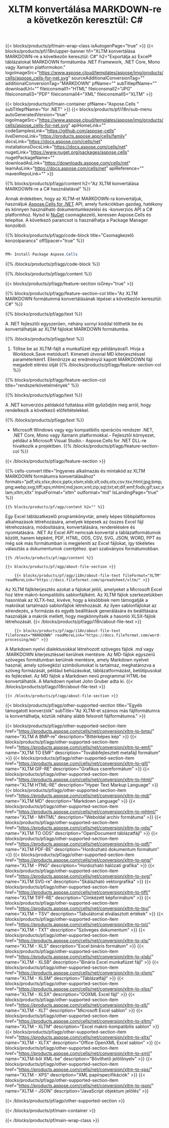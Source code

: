 ﻿---
title: "XLTM konvertálása MARKDOWN-re a következőn keresztül: C#"
url: /hu/net/conversion/xltm-to-markdown/
description: Mintakód az xltm to markdown C# konverzióhoz. Használjon API példakódot kötegelt xltm fájlokhoz a VB.NET, Asp.NET vagy bármely .NET alapú alkalmazás konverziójának leértékeléséhez.
---
{{< blocks/products/pf/main-wrap-class isAutogenPage="true" >}}
{{< blocks/products/pf/i18n/upper-banner h1="XLTM konvertálása MARKDOWN-re a következőn keresztül: C#" h2="Exportálja az Excel® táblázatokat MARKDOWN formátumba .NET Framework, .NET Core, Mono vagy Xamarin platformokon." logoImageSrc="https://www.aspose.cloud/templates/aspose/img/products/cells/aspose_cells-for-net.svg" sourceAdditionalConversionTag="" additionalConversionTag="MARKDOWN" pfName="" subTitlepfName="" downloadUrl="" fileiconsmall1="HTML" fileiconsmall2="JPG" fileiconsmall3="PDF" fileiconsmall4="XML" fileiconsmall5="XLTM" >}}

{{< blocks/products/pf/main-container pfName="Aspose.Cells " subTitlepfName="for .NET" >}}
{{< blocks/products/pf/i18n/sub-menu autoGeneratedVersion="true" logoImageSrc="https://www.aspose.cloud/templates/aspose/img/products/cells/aspose_cells-for-net.svg" apiHomeLink="" codeSamplesLink="https://github.com/aspose-cells" liveDemosLink="https://products.aspose.app/cells/family" docsLink="https://docs.aspose.com/cells/net" installationsDocsLink="https://docs.aspose.com/cells/net" nugetLink="https://www.nuget.org/packages/aspose.cells" nugetPackageName="" downloadAsLink="https://downloads.aspose.com/cells/net" learnAsLink="https://docs.aspose.com/cells/net" apiReference="" mavenRepoLink="" >}}

{{% blocks/products/pf/agp/content h2="Az XLTM konvertálása MARKDOWN-re a C# használatával" %}}

 Annak érdekében, hogy az XLTM-et MARKDOWN-ra konvertáljuk, használjuk
 [Aspose.Cells for .NET](https://products.aspose.com/cells/net) 
 API, amely funkciókban gazdag, hatékony és könnyen használható dokumentumkezelési és -konverziós API a C# platformhoz. Nyisd ki
 [NuGet](https://www.nuget.org/packages/aspose.cells) 
 csomagkezelő, keressen
 Aspose.Cells 
 és telepítse. A következő parancsot is használhatja a Package Manager konzolból.

{{% blocks/products/pf/agp/code-block title="Csomagkezelő konzolparancs" offSpacer="true" %}}

```cs

PM> Install-Package Aspose.Cells


```

{{% /blocks/products/pf/agp/code-block %}}

{{% /blocks/products/pf/agp/content %}}

{{< blocks/products/pf/agp/feature-section isGrey="true" >}}

{{% blocks/products/pf/agp/feature-section-col title="Az XLTM MARKDOWN formátummá konvertálásának lépései a következőn keresztül: C#" %}}

{{% blocks/products/pf/agp/text %}}

 A .NET fejlesztői egyszerűen, néhány sornyi kóddal tölthetik be és konvertálhatják az XLTM fájlokat MARKDOWN formátumba.

{{% /blocks/products/pf/agp/text %}}

1. Töltse be az XLTM-fájlt a munkafüzet egy példányával1. Hívja a Workbook.Save metódust1. Kimeneti útvonal MD kiterjesztéssel paraméterként1. Ellenőrizze az eredményül kapott MARKDOWN fájl megadott elérési útját
{{% /blocks/products/pf/agp/feature-section-col %}}

{{% blocks/products/pf/agp/feature-section-col title="rendszerkövetelmények" %}}

{{% blocks/products/pf/agp/text %}}

 A .NET konverziós példakód futtatása előtt győződjön meg arról, hogy rendelkezik a következő előfeltételekkel.

{{% /blocks/products/pf/agp/text %}}

- Microsoft Windows vagy egy kompatibilis operációs rendszer .NET, .NET Core, Mono vagy Xamarin platformokkal.- Fejlesztői környezet, például a Microsoft Visual Studio.- Aspose.Cells for .NET DLL-re hivatkozik a projektben.
{{% /blocks/products/pf/agp/feature-section-col %}}

{{< /blocks/products/pf/agp/feature-section >}}

{{% cells-convert title="Ingyenes alkalmazás és mintakód az XLTM MARKDOWN formátumra konvertálásához" formats="pdf;xls;xlsx;docx;pptx;xlsm;xlsb;xlt;ods;ots;csv;tsv;html;jpg;bmp;png;webp;svg;tiff;xps;mhtml;md;json;xml;zip;sql;txt;et;dif;emf;fods;gif;sxc;xlam;xltm;xltx" InputFormat="xltm" outformat="md" IsLandingPage="true" %}}
 
<!-- aboutfile Starts -->

    {{% blocks/products/pf/agp/content h2="" %}}

 Egy Excel táblázatkezelő programkönyvtár, amely képes többplatformos alkalmazások létrehozására, amelyek képesek az összes Excel fájl létrehozására, módosítására, konvertálására, renderelésére és nyomtatására. .NET Az Excel API nemcsak konvertál a táblázatformátumok között, hanem képként, PDF, HTML, ODS, CSV, SVG, JSON, WORD, PPT és még sok más formátumban is megjeleníti az Excel fájlokat, így tökéletes választás a dokumentumok cseréjéhez. ipari szabványos formátumokban.

    {{% /blocks/products/pf/agp/content %}}

    {{< blocks/products/pf/agp/about-file-section >}}

        {{< blocks/products/pf/agp/i18n/about-file-text fileFormat="XLTM" readMoreLink="https://docs.fileformat.com/spreadsheet/xltm/" >}}
Az XLTM fájlkiterjesztés azokat a fájlokat jelöli, amelyeket a Microsoft Excel hoz létre makró-kompatibilis sablonfájlként. Az XLTM fájlok szerkezetükben hasonlóak az XLTX-hez, kivéve, hogy a későbbiek nem támogatják a makrókat tartalmazó sablonfájlok létrehozását. Az ilyen sablonfájlokat az elrendezés, a formázás és egyéb beállítások generálására és beállítására használják a makrók mellett, hogy megkönnyítsék a hasonló XLSX-fájlok létrehozását.
        {{< /blocks/products/pf/agp/i18n/about-file-text >}}

        {{< blocks/products/pf/agp/i18n/about-file-text fileFormat="MARKDOWN" readMoreLink="https://docs.fileformat.com/word-processing/md/" >}}
A Markdown nyelvi dialektusokkal létrehozott szöveges fájlok .md vagy .MARKDOWN kiterjesztéssel kerülnek mentésre. Az MD-fájlok egyszerű szöveges formátumban kerülnek mentésre, amely Markdown nyelvet használ, amely szövegközi szimbólumokat is tartalmaz, meghatározva a szöveg formázását, például behúzásokat, táblázatformázást, betűtípusokat és fejléceket. Az MD fájlok a Markdown nevű programmal HTML-be konvertálhatók. A Markdown nyelvet John Gruber adta ki.
        {{< /blocks/products/pf/agp/i18n/about-file-text >}}

    {{< /blocks/products/pf/agp/about-file-section >}}

<!-- aboutfile Ends -->

{{< blocks/products/pf/agp/other-supported-section title="Egyéb támogatott konverziók" subTitle="Az XLTM-et számos más fájlformátumra is konvertálhatja, köztük néhány alább felsorolt fájlformátumra." >}}

{{< blocks/products/pf/agp/other-supported-section-item href="https://products.aspose.com/cells/net/conversion/xltm-to-bmp/" name="XLTM A BMP-re" description="Bittérképes kép" >}}
{{< blocks/products/pf/agp/other-supported-section-item href="https://products.aspose.com/cells/net/conversion/xltm-to-emf/" name="XLTM TO EMF" description="Továbbfejlesztett metafájl formátum" >}}
{{< blocks/products/pf/agp/other-supported-section-item href="https://products.aspose.com/cells/net/conversion/xltm-to-gif/" name="XLTM GIF-RE" description="Grafikus csereformátum" >}}
{{< blocks/products/pf/agp/other-supported-section-item href="https://products.aspose.com/cells/net/conversion/xltm-to-html/" name="XLTM HTML-RE" description="Hyper Text Markup Language" >}}
{{< blocks/products/pf/agp/other-supported-section-item href="https://products.aspose.com/cells/net/conversion/xltm-to-md/" name="XLTM MD" description="Markdown Language" >}}
{{< blocks/products/pf/agp/other-supported-section-item href="https://products.aspose.com/cells/net/conversion/xltm-to-mhtml/" name="XLTM - MHTML" description="Weboldal archív formátuma" >}}
{{< blocks/products/pf/agp/other-supported-section-item href="https://products.aspose.com/cells/net/conversion/xltm-to-ods/" name="XLTM TO ODS" description="OpenDocument táblázatfájl" >}}
{{< blocks/products/pf/agp/other-supported-section-item href="https://products.aspose.com/cells/net/conversion/xltm-to-pdf/" name="XLTM PDF-BE" description="Hordozható dokumentum formátum" >}}
{{< blocks/products/pf/agp/other-supported-section-item href="https://products.aspose.com/cells/net/conversion/xltm-to-png/" name="XLTM - PNG" description="Hordozható hálózati grafika" >}}
{{< blocks/products/pf/agp/other-supported-section-item href="https://products.aspose.com/cells/net/conversion/xltm-to-svg/" name="XLTM SVG-re" description="Skálázható vektorgrafika" >}}
{{< blocks/products/pf/agp/other-supported-section-item href="https://products.aspose.com/cells/net/conversion/xltm-to-tiff/" name="XLTM TIFF-RE" description="Címkézett képformátum" >}}
{{< blocks/products/pf/agp/other-supported-section-item href="https://products.aspose.com/cells/net/conversion/xltm-to-tsv/" name="XLTM – TSV" description="Tabulátorral elválasztott értékek" >}}
{{< blocks/products/pf/agp/other-supported-section-item href="https://products.aspose.com/cells/net/conversion/xltm-to-txt/" name="XLTM - TXT" description="Szöveges dokumentum" >}}
{{< blocks/products/pf/agp/other-supported-section-item href="https://products.aspose.com/cells/net/conversion/xltm-to-xls/" name="XLTM - XLS" description="Excel bináris formátum" >}}
{{< blocks/products/pf/agp/other-supported-section-item href="https://products.aspose.com/cells/net/conversion/xltm-to-xlsb/" name="XLTM - XLSB" description="Bináris Excel munkafüzet fájl" >}}
{{< blocks/products/pf/agp/other-supported-section-item href="https://products.aspose.com/cells/net/conversion/xltm-to-xlsm/" name="XLTM - XLSM" description="Táblázatfájl" >}}
{{< blocks/products/pf/agp/other-supported-section-item href="https://products.aspose.com/cells/net/conversion/xltm-to-xlsx/" name="XLTM - XLSX" description="OOXML Excel fájl" >}}
{{< blocks/products/pf/agp/other-supported-section-item href="https://products.aspose.com/cells/net/conversion/xltm-to-xlt/" name="XLTM - XLT" description="Microsoft Excel sablon" >}}
{{< blocks/products/pf/agp/other-supported-section-item href="https://products.aspose.com/cells/net/conversion/xltm-to-xltm/" name="XLTM - XLTM" description="Excel makró-kompatibilis sablon" >}}
{{< blocks/products/pf/agp/other-supported-section-item href="https://products.aspose.com/cells/net/conversion/xltm-to-xltx/" name="XLTM - XLTX" description="Office OpenXML Excel sablon" >}}
{{< blocks/products/pf/agp/other-supported-section-item href="https://products.aspose.com/cells/net/conversion/xltm-to-xml/" name="XLTM-ből XML-be" description="Bővíthető jelölőnyelv" >}}
{{< blocks/products/pf/agp/other-supported-section-item href="https://products.aspose.com/cells/net/conversion/xltm-to-xps/" name="XLTM - XPS" description="XML papírspecifikációk" >}}
{{< blocks/products/pf/agp/other-supported-section-item href="https://products.aspose.com/cells/net/conversion/xltm-to-json/" name="XLTM – JSON" description="JavaScript objektum jelölés" >}}

{{< /blocks/products/pf/agp/other-supported-section >}}

{{< /blocks/products/pf/main-container >}}
    
{{< /blocks/products/pf/main-wrap-class >}}
